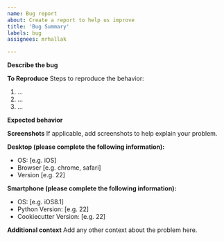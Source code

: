 ```yaml
---
name: Bug report
about: Create a report to help us improve
title: 'Bug Summary'
labels: bug
assignees: mrhallak

---
```


**Describe the bug**
<!-- A clear and concise description of what the bug is. -->


**To Reproduce**
Steps to reproduce the behavior:
1. ...
2. ...
3. ...

**Expected behavior**
<!-- A clear and concise description of what you expected to happen. -->

**Screenshots**
If applicable, add screenshots to help explain your problem.

**Desktop (please complete the following information):**
 - OS: [e.g. iOS]
 - Browser [e.g. chrome, safari]
 - Version [e.g. 22]

**Smartphone (please complete the following information):**
 - OS: [e.g. iOS8.1]
 - Python Version: [e.g. 22]
 - Cookiecutter Version: [e.g. 22]

**Additional context**
Add any other context about the problem here.
